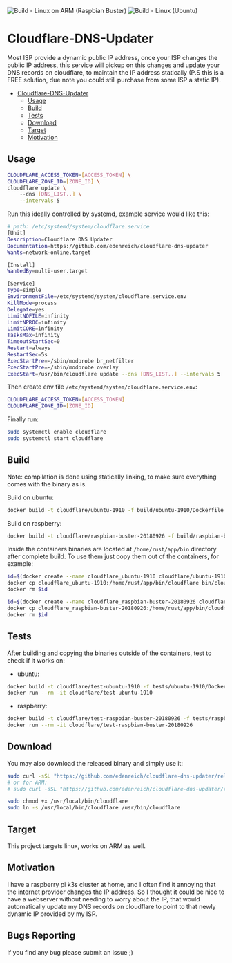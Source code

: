 ![Build - Linux on ARM (Raspbian Buster)](https://github.com/edenreich/cloudflare-dns-updater/workflows/Build%20-%20Linux%20on%20ARM%20(Raspbian%20Buster)/badge.svg?branch=master)
![Build - Linux (Ubuntu)](https://github.com/edenreich/cloudflare-dns-updater/workflows/Build%20-%20Linux%20(Ubuntu)/badge.svg?branch=master)

# Cloudflare-DNS-Updater

Most ISP provide a dynamic public IP address, once your ISP changes the public IP address, this service will pickup on this changes and update your DNS records on cloudflare, to maintain
the IP address statically (P.S this is a FREE solution, due note you could still purchase from some ISP a static IP).

- [Cloudflare-DNS-Updater](#Cloudflare-DNS-Updater)
    - [Usage](#Usage)
    - [Build](#Build)
    - [Tests](#Tests)
    - [Download](#Download)
    - [Target](#Target)
    - [Motivation](#Motivation)

## Usage

```sh
CLOUDFLARE_ACCESS_TOKEN=[ACCESS_TOKEN] \
CLOUDFLARE_ZONE_ID=[ZONE_ID] \
cloudflare update \ 
    --dns [DNS_LIST..] \
    --intervals 5
```

Run this ideally controlled by systemd, example service would like this:

```sh
# path: /etc/systemd/system/cloudflare.service
[Unit]
Description=Cloudflare DNS Updater
Documentation=https://github.com/edenreich/cloudflare-dns-updater
Wants=network-online.target

[Install]
WantedBy=multi-user.target

[Service]
Type=simple
EnvironmentFile=/etc/systemd/system/cloudflare.service.env
KillMode=process
Delegate=yes
LimitNOFILE=infinity
LimitNPROC=infinity
LimitCORE=infinity
TasksMax=infinity
TimeoutStartSec=0
Restart=always
RestartSec=5s
ExecStartPre=-/sbin/modprobe br_netfilter
ExecStartPre=-/sbin/modprobe overlay
ExecStart=/usr/bin/cloudflare update --dns [DNS_LIST..] --intervals 5
```

Then create env file `/etc/systemd/system/cloudflare.service.env`:

```sh
CLOUDFLARE_ACCESS_TOKEN=[ACCESS_TOKEN]
CLOUDFLARE_ZONE_ID=[ZONE_ID]
```

Finally run: 
```sh
sudo systemctl enable cloudflare
sudo systemctl start cloudflare
```

## Build

Note: compilation is done using statically linking, to make sure everything comes with the binary as is.

Build on ubuntu:

```sh
docker build -t cloudflare/ubuntu-1910 -f build/ubuntu-1910/Dockerfile .
```

Build on raspberry:

```sh
docker build -t cloudflare/raspbian-buster-20180926 -f build/raspbian-buster-20180926/Dockerfile .
```

Inside the containers binaries are located at `/home/rust/app/bin` directory after complete build.
To use them just copy them out of the containers, for example:

```sh
id=$(docker create --name cloudflare_ubuntu-1910 cloudflare/ubuntu-1910) && \
docker cp cloudflare_ubuntu-1910:/home/rust/app/bin/cloudflare bin/cloudflare && \
docker rm $id

id=$(docker create --name cloudflare_raspbian-buster-20180926 cloudflare/raspbian-buster-20180926) && \
docker cp cloudflare_raspbian-buster-20180926:/home/rust/app/bin/cloudflare bin/cloudflare && \
docker rm $id
```

## Tests

After building and copying the binaries outside of the containers, test to check if it works on:

- ubuntu:
```sh
docker build -t cloudflare/test-ubuntu-1910 -f tests/ubuntu-1910/Dockerfile .
docker run --rm -it cloudflare/test-ubuntu-1910
```

- raspberry:
```sh
docker build -t cloudflare/test-raspbian-buster-20180926 -f tests/raspbian-buster-20180926/Dockerfile .
docker run --rm -it cloudflare/test-raspbian-buster-20180926
```

## Download

You may also download the released binary and simply use it:

```sh
sudo curl -sSL "https://github.com/edenreich/cloudflare-dns-updater/releases/download/v1.0.1/cloudflare" -o /usr/local/bin/cloudflare
# or for ARM:
# sudo curl -sSL "https://github.com/edenreich/cloudflare-dns-updater/releases/download/v1.0.1/cloudflare_arm" -o /usr/local/bin/cloudflare

sudo chmod +x /usr/local/bin/cloudflare
sudo ln -s /usr/local/bin/cloudflare /usr/bin/cloudflare
```

## Target

This project targets linux, works on ARM as well.

## Motivation

I have a raspberry pi k3s cluster at home, and I often find it annoying that the internet provider changes the IP address.
So I thought it could be nice to have a webserver without needing to worry about the IP, that would automatically update my DNS
records on cloudflare to point to that newly dynamic IP provided by my ISP.

## Bugs Reporting

If you find any bug please submit an issue ;)